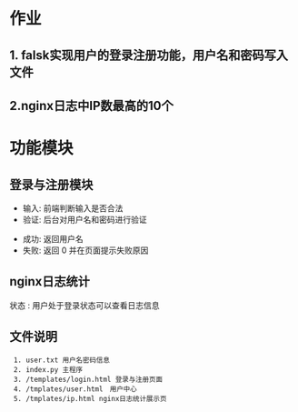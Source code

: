# 作业

## 1. falsk实现用户的登录注册功能，用户名和密码写入文件

## 2.nginx日志中IP数最高的10个

# 功能模块

## 登录与注册模块

 - 输入: 前端判断输入是否合法
 - 验证: 后台对用户名和密码进行验证
  + 成功: 返回用户名
  + 失败: 返回 0 并在页面提示失败原因

## nginx日志统计

  状态 : 用户处于登录状态可以查看日志信息

## 文件说明

```
 1. user.txt 用户名密码信息
 2. index.py 主程序
 3. /templates/login.html 登录与注册页面
 4. /tmplates/user.html　用户中心
 5. /tmplates/ip.html nginx日志统计展示页
 ```

